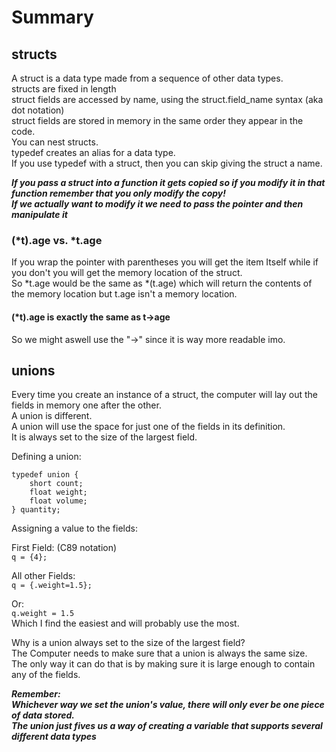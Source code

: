 # Summary

## structs
A struct is a data type made from a sequence of other data types.  
structs are fixed in length  
struct fields are accessed by name, using the struct.field_name syntax (aka dot notation)  
struct fields are stored in memory in the same order they appear in the code.  
You can nest structs.  
typedef creates an alias for a data type.  
If you use typedef with a struct, then you can skip giving the struct a name.  

***If you pass a struct into a function it gets copied so if you modify it in that function remember that you only modify the copy!***  
***If we actually want to modify it we need to pass the pointer and then manipulate it***

### (*t).age vs. *t.age

If you wrap the pointer with parentheses you will get the item Itself while if you don't you will get the memory location of the struct.  
So *t.age would be the same as *(t.age) which will return the contents of the memory location but t.age isn't a memory location.  

#### (*t).age is exactly the same as t->age
So we might aswell use the "->" since it is way more readable imo.

## unions

Every time you create an instance of a struct, the computer will lay out the fields in memory one after the other.  
A union is different.  
A union will use the space for just one of the fields in its definition.  
It is always set to the size of the largest field.

Defining a union:  
``` 
typedef union {  
    short count;  
    float weight;  
    float volume;  
} quantity;  
```

Assigning a value to the fields:  

First Field: (C89 notation)  
` q = {4}; `  

All other Fields:  
` q = {.weight=1.5}; `

Or:  
` q.weight = 1.5 `  
Which I find the easiest and will probably use the most.


Why is a union always set to the size of the largest field?  
The Computer needs to make sure that a union is always the same size.  
The only way it can do that is by making sure it is large enough to contain any of the fields.  

***Remember:  
Whichever way we set the union's value, there will only ever be one piece of data stored.  
The union just fives us a way of creating a variable that supports several different data types***
